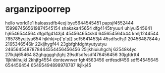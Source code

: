 # arganzipoorrep
hello world1e1
haloassdfb4eej
bye5644545451
papsjf4552444
1599874565619874545154
shakaka45654
dfg4145tryuu4
uhiyui545641
hj6546544564
dfgdfg4143j4
454564654sk4
645654564b44
kmlj1244544
785785yujtyu654
hjkhkj=p['p'p[]
sdf5641453j4
45sdfsdfsj1
20456487844u
2165346546lr
22kljhygf44
23gbfghfdghtyutyutyu
2465645487878444554456456456
25ljkhiuiuhgchj
62548k4yc
27lkjkj65464
82ghgggghjfghj
29sdfsdfssdf476456456
30jgfdrtt4
1ljkhklhujkl
2khjfg4554
dontewrwer
fgh4563456
ertfesdf456
sdf54545645
654456454
65495494898978787
lkjlkj45
